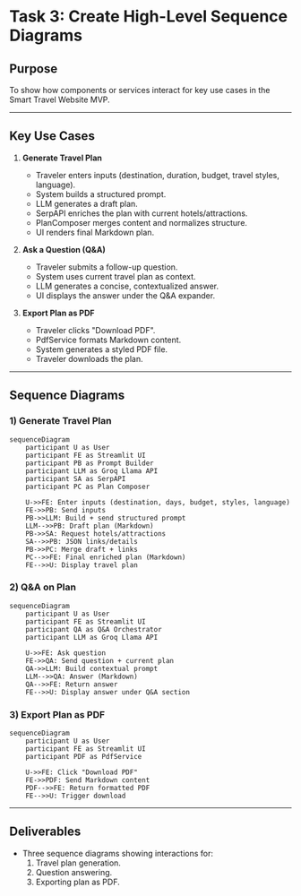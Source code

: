 
# Task 3: Create High-Level Sequence Diagrams

## Purpose
To show how components or services interact for key use cases in the Smart Travel Website MVP.

---

## Key Use Cases
1. **Generate Travel Plan**
   - Traveler enters inputs (destination, duration, budget, travel styles, language).
   - System builds a structured prompt.
   - LLM generates a draft plan.
   - SerpAPI enriches the plan with current hotels/attractions.
   - PlanComposer merges content and normalizes structure.
   - UI renders final Markdown plan.

2. **Ask a Question (Q&A)**  
   - Traveler submits a follow-up question.  
   - System uses current travel plan as context.  
   - LLM generates a concise, contextualized answer.  
   - UI displays the answer under the Q&A expander.

3. **Export Plan as PDF**  
   - Traveler clicks "Download PDF".  
   - PdfService formats Markdown content.  
   - System generates a styled PDF file.  
   - Traveler downloads the plan.

---

## Sequence Diagrams

### 1) Generate Travel Plan
```mermaid
sequenceDiagram
    participant U as User
    participant FE as Streamlit UI
    participant PB as Prompt Builder
    participant LLM as Groq Llama API
    participant SA as SerpAPI
    participant PC as Plan Composer

    U->>FE: Enter inputs (destination, days, budget, styles, language)
    FE->>PB: Send inputs
    PB->>LLM: Build + send structured prompt
    LLM-->>PB: Draft plan (Markdown)
    PB->>SA: Request hotels/attractions
    SA-->>PB: JSON links/details
    PB->>PC: Merge draft + links
    PC-->>FE: Final enriched plan (Markdown)
    FE-->>U: Display travel plan
```

### 2) Q&A on Plan
```mermaid
sequenceDiagram
    participant U as User
    participant FE as Streamlit UI
    participant QA as Q&A Orchestrator
    participant LLM as Groq Llama API

    U->>FE: Ask question
    FE->>QA: Send question + current plan
    QA->>LLM: Build contextual prompt
    LLM-->>QA: Answer (Markdown)
    QA-->>FE: Return answer
    FE-->>U: Display answer under Q&A section
```

### 3) Export Plan as PDF
```mermaid
sequenceDiagram
    participant U as User
    participant FE as Streamlit UI
    participant PDF as PdfService

    U->>FE: Click "Download PDF"
    FE->>PDF: Send Markdown content
    PDF-->>FE: Return formatted PDF
    FE-->>U: Trigger download
```

---

## Deliverables
- Three sequence diagrams showing interactions for:
  1. Travel plan generation.  
  2. Question answering.  
  3. Exporting plan as PDF.
